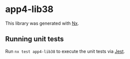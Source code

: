# app4-lib38

This library was generated with [Nx](https://nx.dev).

## Running unit tests

Run `nx test app4-lib38` to execute the unit tests via [Jest](https://jestjs.io).
